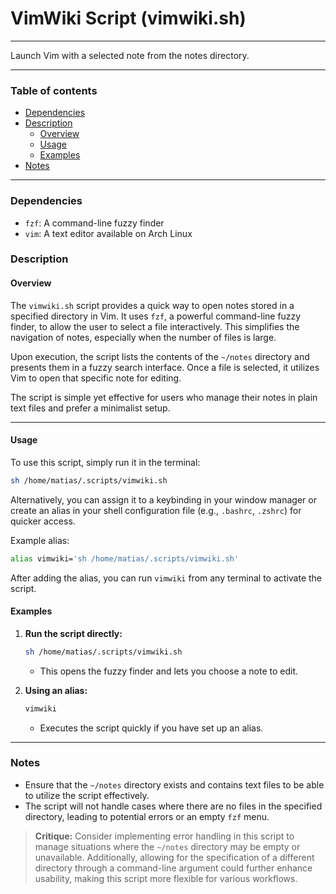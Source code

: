 # VimWiki Script (vimwiki.sh)

---

Launch Vim with a selected note from the notes directory.

---

### Table of contents

- [Dependencies](#dependencies)
- [Description](#description)
    - [Overview](#overview)
    - [Usage](#usage)
    - [Examples](#examples)
- [Notes](#notes)

---

<a name="dependencies" />

### Dependencies

- `fzf`: A command-line fuzzy finder
- `vim`: A text editor available on Arch Linux

<a name="description" />

### Description

<a name="overview" />

#### Overview

The `vimwiki.sh` script provides a quick way to open notes stored in a specified directory in Vim. It uses `fzf`, a powerful command-line fuzzy finder, to allow the user to select a file interactively. This simplifies the navigation of notes, especially when the number of files is large.

Upon execution, the script lists the contents of the `~/notes` directory and presents them in a fuzzy search interface. Once a file is selected, it utilizes Vim to open that specific note for editing.

The script is simple yet effective for users who manage their notes in plain text files and prefer a minimalist setup.

---

<a name="usage" />

#### Usage

To use this script, simply run it in the terminal:

```bash
sh /home/matias/.scripts/vimwiki.sh
```

Alternatively, you can assign it to a keybinding in your window manager or create an alias in your shell configuration file (e.g., `.bashrc`, `.zshrc`) for quicker access. 

Example alias:

```bash
alias vimwiki='sh /home/matias/.scripts/vimwiki.sh'
```

After adding the alias, you can run `vimwiki` from any terminal to activate the script.

<a name="examples" />

#### Examples

1. **Run the script directly:**
   ```bash
   sh /home/matias/.scripts/vimwiki.sh
   ```
   - This opens the fuzzy finder and lets you choose a note to edit.

2. **Using an alias:**
   ```bash
   vimwiki
   ```
   - Executes the script quickly if you have set up an alias.

---

<a name="notes" />

### Notes

- Ensure that the `~/notes` directory exists and contains text files to be able to utilize the script effectively.
- The script will not handle cases where there are no files in the specified directory, leading to potential errors or an empty `fzf` menu.

> **Critique:** 
> Consider implementing error handling in this script to manage situations where the `~/notes` directory may be empty or unavailable. Additionally, allowing for the specification of a different directory through a command-line argument could further enhance usability, making this script more flexible for various workflows.